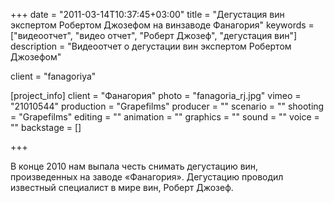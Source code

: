 +++
date = "2011-03-14T10:37:45+03:00"
title = "Дегустация вин экспертом Робертом Джозефом на винзаводе Фанагория"
keywords = ["видеоотчет", "видео отчет", "Роберт Джозеф", "дегустация вин"]
description = "Видеоотчет о дегустации вин экспертом Робертом Джозефом"

client = "fanagoriya"

[project_info]
    client = "Фанагория"
    photo = "fanagoria_rj.jpg"
    vimeo = "21010544"
    production = "Grapefilms"
    producer = ""
    scenario = ""
    shooting = "Grapefilms"
    editing = ""
    animation = ""
    graphics = ""
    sound = ""
    voice = ""
    backstage = []

+++

В конце 2010 нам выпала честь снимать дегустацию вин, произведенных на заводе «Фанагория». Дегустацию проводил известный специалист в мире вин, Роберт Джозеф.